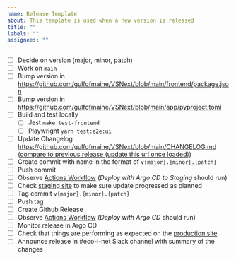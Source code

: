 ```yaml
---
name: Release Template
about: This template is used when a new version is released
title: ""
labels: ""
assignees: ""
---
```


- [ ] Decide on version (major, minor, patch)
- [ ] Work on `main`
- [ ] Bump version in https://github.com/gulfofmaine/VSNext/blob/main/frontend/package.json
- [ ] Bump version in https://github.com/gulfofmaine/VSNext/blob/main/app/pyproject.toml
- [ ] Build and test locally
  - [ ] Jest `make test-frontend`
  - [ ] Playwright `yarn test:e2e:ui`
- [ ] Update Changelog https://github.com/gulfofmaine/VSNext/blob/main/CHANGELOG.md ([compare to previous release (update this url once loaded)](https://github.com/gulfofmaine/VSNext/compare/v0.14.3...main))
- [ ] Create commit with name in the format of `v{major}.{minor}.{patch}`
- [ ] Push commit
- [ ] Observe [Actions Workflow](https://github.com/gulfofmaine/VSNext/actions) (_Deploy with Argo CD to Staging_ should run)
- [ ] Check [staging site](https://staging-investigate.gmri.org/) to make sure update progressed as planned
- [ ] Tag commit `v{major}.{minor}.{patch}`
- [ ] Push tag
- [ ] Create Github Release
- [ ] Observe [Actions Workflow](https://github.com/gulfofmaine/VSNext/actions) (_Deploy with Argo CD_ should run)
- [ ] Monitor release in Argo CD
- [ ] Check that things are performing as expected on the [production site](https://investigate.gmri.org/)
- [ ] Announce release in #eco-i-net Slack channel with summary of the changes
